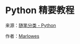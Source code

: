 # Python 精要教程

来源：[随笔分类 - Python](http://www.cnblogs.com/Marlowes/category/823874.html)

作者：[Marlowes](http://home.cnblogs.com/u/Marlowes/)